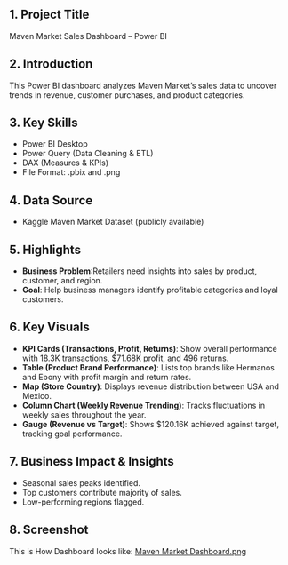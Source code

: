 ## 1. Project Title
Maven Market Sales Dashboard – Power BI

## 2. Introduction
This Power BI dashboard analyzes Maven Market’s sales data to uncover trends in revenue, customer purchases, and product categories.

## 3. Key Skills 
* Power BI Desktop
* Power Query (Data Cleaning & ETL)
* DAX (Measures & KPIs)
* File Format: .pbix and .png

## 4. Data Source
* Kaggle Maven Market Dataset (publicly available)

## 5. Highlights
* **Business Problem**:Retailers need insights into sales by product, customer, and region.
* **Goal**: Help business managers identify profitable categories and loyal customers.
  
## 6. Key Visuals
* **KPI Cards (Transactions, Profit, Returns)**: Show overall performance with 18.3K transactions, $71.68K profit, and 496 returns.
* **Table (Product Brand Performance)**: Lists top brands like Hermanos and Ebony with profit margin and return rates.
* **Map (Store Country)**: Displays revenue distribution between USA and Mexico.
* **Column Chart (Weekly Revenue Trending)**: Tracks fluctuations in weekly sales throughout the year.
* **Gauge (Revenue vs Target)**: Shows $120.16K achieved against target, tracking goal performance.
  
## 7. Business Impact & Insights
* Seasonal sales peaks identified.
* Top customers contribute majority of sales.
* Low-performing regions flagged.
  
## 8. Screenshot
This is How Dashboard looks like: [Maven Market Dashboard.png](https://github.com/debug-sejal/Maven-Market-Power-BI-Dashboard/blob/main/Maven%20Market.png)
